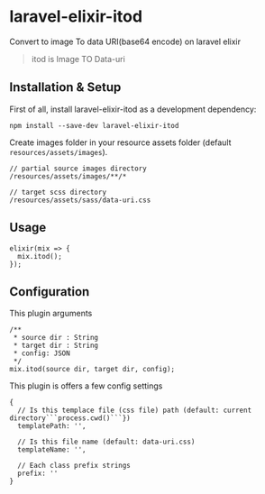 # laravel-elixir-itod
Convert to image To data URI(base64 encode) on laravel elixir
> itod is Image TO Data-uri

## Installation & Setup
First of all, install laravel-elixir-itod as a development dependency:
```
npm install --save-dev laravel-elixir-itod
```

Create images folder in your resource assets folder (default ```resources/assets/images```).
```
// partial source images directory
/resources/assets/images/**/*

// target scss directory
/resources/assets/sass/data-uri.css
```

## Usage
```
elixir(mix => {
  mix.itod();
});
```

## Configuration
This plugin arguments
```
/**
 * source dir : String
 * target dir : String
 * config: JSON
 */
mix.itod(source dir, target dir, config);
```

This plugin is offers a few config settings
```
{
  // Is this templace file (css file) path (default: current directory```process.cwd()```})
  templatePath: '', 
  
  // Is this file name (default: data-uri.css)
  templateName: '', 
  
  // Each class prefix strings
  prefix: '' 
}
```
